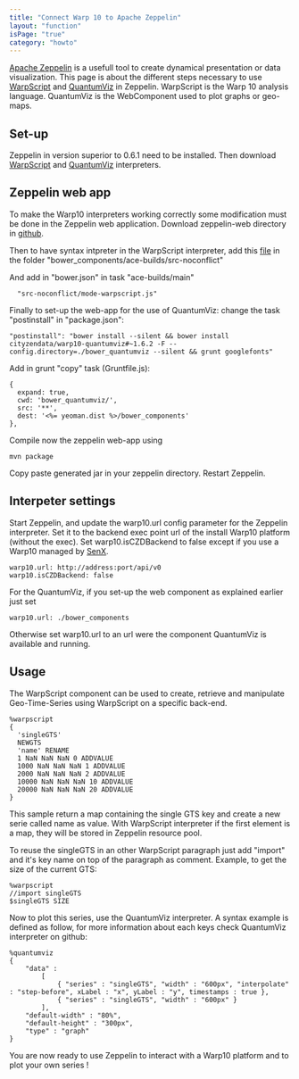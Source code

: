 ```yaml
---
title: "Connect Warp 10 to Apache Zeppelin"
layout: "function"
isPage: "true"
category: "howto"
---
```


[Apache Zeppelin](https://zeppelin.apache.org/) is a usefull tool to create dynamical presentation or data visualization. This page is about the different steps necessary to use [WarpScript](https://github.com/cityzendata/warp10-platform) and [QuantumViz](https://github.com/cityzendata/warp10-quantumviz) in Zeppelin. WarpScript is the Warp 10 analysis language. QuantumViz is the WebComponent used to plot graphs or geo-maps.

## Set-up

Zeppelin in version superior to 0.6.1 need to be installed. Then download [WarpScript](https://github.com/cityzendata/warp10-zeppelin) and [QuantumViz](https://github.com/cityzendata/warp10-zeppelin-quantumviz) interpreters.

## Zeppelin web app

To make the Warp10 interpreters working correctly some modification must be done in the Zeppelin web application. Download zeppelin-web directory in [github](https://github.com/apache/zeppelin).

Then to have syntax intpreter in the WarpScript interpreter, add this [file](https://github.com/cityzendata/warp10-quantum-elements/blob/master/ace/mode-warpscript.js) in the folder "bower_components/ace-builds/src-noconflict"

And add in "bower.json" in task "ace-builds/main"

```
  "src-noconflict/mode-warpscript.js"
```

Finally to set-up the web-app for the use of QuantumViz: change the task "postinstall" in "package.json":

```
"postinstall": "bower install --silent && bower install cityzendata/warp10-quantumviz#~1.6.2 -F --config.directory=./bower_quantumviz --silent && grunt googlefonts"
```

Add in grunt "copy" task (Gruntfile.js):  

```
{
  expand: true,
  cwd: 'bower_quantumviz/',
  src: '**',
  dest: '<%= yeoman.dist %>/bower_components'
},
```

Compile now the zeppelin web-app using

```
mvn package
```

Copy paste generated jar in your zeppelin directory. Restart Zeppelin.

## Interpeter settings

Start Zeppelin, and update the warp10.url config parameter for the Zeppelin interpreter.
Set it to the backend exec point url of the install Warp10 platform (without the exec).
Set warp10.isCZDBackend to false except if you use a Warp10 managed by [SenX](http://senx.io/).

```
warp10.url: http://address:port/api/v0
warp10.isCZDBackend: false
```

For the QuantumViz, if you set-up the web component as explained earlier just set

```
warp10.url: ./bower_components
```
Otherwise set warp10.url to an url were the component QuantumViz is available and running.

## Usage 

The WarpScript component can be used to create, retrieve and manipulate Geo-Time-Series using WarpScript on a specific back-end. 

```
%warpscript
{
  'singleGTS'
  NEWGTS
  'name' RENAME
  1 NaN NaN NaN 0 ADDVALUE
  1000 NaN NaN NaN 1 ADDVALUE
  2000 NaN NaN NaN 2 ADDVALUE
  10000 NaN NaN NaN 10 ADDVALUE
  20000 NaN NaN NaN 20 ADDVALUE
}
```

This sample return a map containing the single GTS key and create a new serie called name as value. With WarpScript interpreter if the first element is a map, they will be stored in Zeppelin resource pool.

To reuse the singleGTS in an other WarpScript paragraph just add "import" and it's key name on top of the paragraph as comment. Example, to get the size of the current GTS:

```
%warpscript
//import singleGTS
$singleGTS SIZE
```

Now to plot this series, use the QuantumViz interpreter. A syntax example is defined as follow, for more information about each keys check QuantumViz interpreter on github:

```
%quantumviz
{
    "data" : 
        [ 
            { "series" : "singleGTS", "width" : "600px", "interpolate" : "step-before", xLabel : "x", yLabel : "y", timestamps : true },
            { "series" : "singleGTS", "width" : "600px" }
        ],
    "default-width" : "80%",
    "default-height" : "300px",
    "type" : "graph"
}

```

You are now ready to use Zeppelin to interact with a Warp10 platform and to plot your own series !




